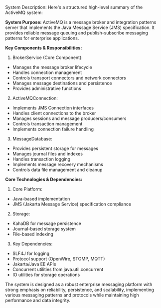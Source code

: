 System Description: Here's a structured high-level summary of the ActiveMQ system:

**System Purpose:**
ActiveMQ is a message broker and integration patterns server that implements the Java Message Service (JMS) specification. It provides reliable message queuing and publish-subscribe messaging patterns for enterprise applications.

**Key Components & Responsibilities:**

1. BrokerService (Core Component):
- Manages the message broker lifecycle
- Handles connection management
- Controls transport connectors and network connectors
- Manages message destinations and persistence
- Provides administrative functions

2. ActiveMQConnection:
- Implements JMS Connection interfaces
- Handles client connections to the broker
- Manages sessions and message producers/consumers
- Controls transaction management
- Implements connection failure handling

3. MessageDatabase:
- Provides persistent storage for messages
- Manages journal files and indexes
- Handles transaction logging
- Implements message recovery mechanisms
- Controls data file management and cleanup

**Core Technologies & Dependencies:**

1. Core Platform:
- Java-based implementation
- JMS (Jakarta Message Service) specification compliance

2. Storage:
- KahaDB for message persistence
- Journal-based storage system
- File-based indexing

3. Key Dependencies:
- SLF4J for logging
- Protocol support (OpenWire, STOMP, MQTT)
- Jakarta/Java EE APIs
- Concurrent utilities from java.util.concurrent
- IO utilities for storage operations

The system is designed as a robust enterprise messaging platform with strong emphasis on reliability, persistence, and scalability, implementing various messaging patterns and protocols while maintaining high performance and data integrity.